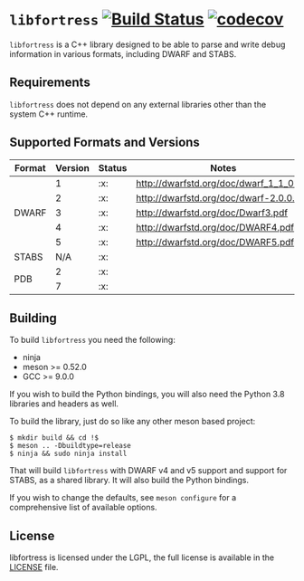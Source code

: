 # `libfortress` [![Build Status](https://travis-ci.org/lethalbit/libfortress.svg?branch=master)](https://travis-ci.org/lethalbit/libfortress) [![codecov](https://codecov.io/gh/lethalbit/libfortress/branch/master/graph/badge.svg)](https://codecov.io/gh/lethalbit/libfortress) 
`libfortress` is a C++ library designed to be able to parse and write debug information in various formats, including DWARF and STABS.

## Requirements
`libfortress` does not depend on any external libraries other than the system C++ runtime.

## Supported Formats and Versions
<table>
  <thead>
    <tr>
      <th>Format</th>
      <th>Version</th>
      <th>Status</th>
      <th>Notes</th>
    </tr>
  </thead>
  <tbody>
    <tr>
      <td rowspan="5">DWARF</td>
      <td>1</td>
      <td>:x:</td>
      <td><a href="http://dwarfstd.org/doc/dwarf_1_1_0.pdf">http://dwarfstd.org/doc/dwarf_1_1_0.pdf</a></td>
    </tr>
    <tr>
      <td>2</td>
      <td>:x:</td>
      <td><a href="http://dwarfstd.org/doc/dwarf-2.0.0.pdf">http://dwarfstd.org/doc/dwarf-2.0.0.pdf</a></td>
    </tr>
    <tr>
      <td>3</td>
      <td>:x:</td>
      <td><a href="http://dwarfstd.org/doc/Dwarf3.pdf">http://dwarfstd.org/doc/Dwarf3.pdf</a></td>
    </tr>
    <tr>
      <td>4</td>
      <td>:x:</td>
      <td><a href="http://dwarfstd.org/doc/DWARF4.pdf">http://dwarfstd.org/doc/DWARF4.pdf</a></td>
    </tr>
    <tr>
      <td>5</td>
      <td>:x:</td>
      <td><a href="http://dwarfstd.org/doc/DWARF5.pdf">http://dwarfstd.org/doc/DWARF5.pdf</a></td>
    </tr>
    <tr>
      <td>STABS</td>
      <td>N/A</td>
      <td>:x:</td>
      <td></td>
    </tr>
    <tr>
      <td rowspan="2">PDB</td>
      <td>2</td>
      <td>:x:</td>
      <td></td>
    </tr>
    <tr>
      <td>7</td>
      <td>:x:</td>
      <td></td>
    </tr>
  </tbody>
</table>

## Building
To build `libfortress` you need the following:
 
 * ninja
 * meson >= 0.52.0
 * GCC >= 9.0.0

If you wish to build the Python bindings, you will also need the Python 3.8 libraries and headers as well.

To build the library, just do so like any other meson based project:

```
$ mkdir build && cd !$
$ meson .. -Dbuildtype=release
$ ninja && sudo ninja install
```
That will build `libfortress` with DWARF v4 and v5 support and support for STABS, as a shared library. It will also build the Python bindings.

If you wish to change the defaults, see `meson configure` for a comprehensive list of available options.

## License
libfortress is licensed under the LGPL, the full license is available in the [LICENSE](LICENSE) file.
